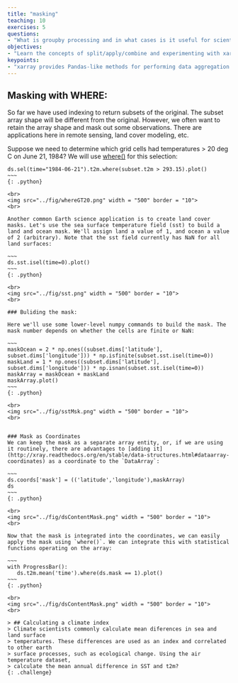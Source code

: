 ```yaml
---
title: "masking"
teaching: 10
exercises: 5
questions:
- "What is groupby processing and in what cases is it useful for scientific analysis of multidimensional arrays?"
objectives:
- "Learn the concepts of split/apply/combine and experimenting with xarray groupby processing"
keypoints:
- "xarray provides Pandas-like methods for performing data aggregation over defined groupings in the data"
---
```


## Masking with WHERE:

So far we have used indexing to return subsets of the original. The subset array shape will be different from the original. However, we often want to retain the array shape and mask out some observations. There are applications here in remote sensing, land cover modeling, etc.

Suppose we need to determine which grid cells had temperatures > 20 deg C on June 21, 1984? We will use [where()](http://xray.readthedocs.org/en/stable/indexing.html#masking-with-where) for this selection:

~~~~
ds.sel(time="1984-06-21").t2m.where(subset.t2m > 293.15).plot()
~~~
{: .python}

<br>
<img src="../fig/whereGT20.png" width = "500" border = "10">
<br>

Another common Earth science application is to create land cover masks. Let's use the sea surface temperature field (sst) to build a land and ocean mask. We'll assign land a value of 1, and ocean a value of 2 (arbitrary). Note that the sst field currently has NaN for all land surfaces:

~~~
ds.sst.isel(time=0).plot()
~~~
{: .python}

<br>
<img src="../fig/sst.png" width = "500" border = "10">
<br>

### Buliding the mask:

Here we'll use some lower-level numpy commands to build the mask. The mask number depends on whether the cells are finite or NaN:

~~~
maskOcean = 2 * np.ones((subset.dims['latitude'], subset.dims['longitude'])) * np.isfinite(subset.sst.isel(time=0))  
maskLand = 1 * np.ones((subset.dims['latitude'], subset.dims['longitude'])) * np.isnan(subset.sst.isel(time=0))  
maskArray = maskOcean + maskLand
maskArray.plot()
~~~
{: .python}

<br>
<img src="../fig/sstMsk.png" width = "500" border = "10">
<br>


### Mask as Coordinates
We can keep the mask as a separate array entity, or, if we are using it routinely, there are advantages to [adding it](http://xray.readthedocs.org/en/stable/data-structures.html#dataarray-coordinates) as a coordinate to the `DataArray`:

~~~
ds.coords['mask'] = (('latitude','longitude'),maskArray)
ds
~~~
{: .python}

<br>
<img src="../fig/dsContentMask.png" width = "500" border = "10">
<br>

Now that the mask is integrated into the coordinates, we can easily apply the mask using `where()`. We can integrate this with statistical functions operating on the array:

~~~
with ProgressBar():
   ds.t2m.mean('time').where(ds.mask == 1).plot()
~~~
{: .python}

<br>
<img src="../fig/dsContentMask.png" width = "500" border = "10">
<br>

> ## Calculating a climate index 
> Climate scientists commonly calculate mean diferences in sea and land surface
> temperatures. These differences are used as an index and correlated to other earth 
> surface processes, such as ecological change. Using the air temperature dataset,
> calculate the mean annual difference in SST and t2m?
{: .challenge}


 
